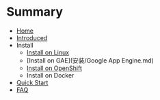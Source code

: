 # Summary

* [Home](README.md)
* [Introduced](introduced.md)
* Install
   * [Install on Linux](install.md)
   * [Install on GAE](安装/Google App Engine.md)
   * [Install on OpenShift](安装/OpenShift.md)
   * Install on Docker
* [Quick Start](quickstart.md)
* [FAQ](faq.md)

